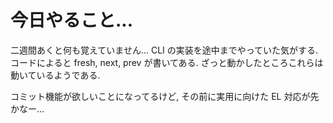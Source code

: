 
# 今日やること...

二週間あくと何も覚えていません...
CLI の実装を途中までやっていた気がする. コードによると fresh, next, prev が書いてある.
ざっと動かしたところこれらは動いているようである.

コミット機能が欲しいことになってるけど, その前に実用に向けた EL 対応が先かなー...

